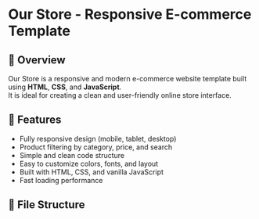 # Our Store - Responsive E-commerce Template

## 📌 Overview
Our Store is a responsive and modern e-commerce website template built using **HTML**, **CSS**, and **JavaScript**.  
It is ideal for creating a clean and user-friendly online store interface.

## 🚀 Features
- Fully responsive design (mobile, tablet, desktop)
- Product filtering by category, price, and search
- Simple and clean code structure
- Easy to customize colors, fonts, and layout
- Built with HTML, CSS, and vanilla JavaScript
- Fast loading performance

## 📂 File Structure
